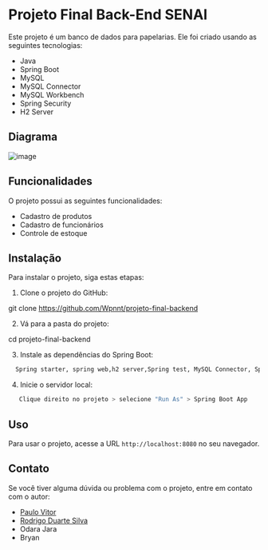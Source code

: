 # Projeto Final Back-End SENAI

Este projeto é um banco de dados para papelarias. Ele foi criado usando as seguintes tecnologias:

* Java
* Spring Boot
* MySQL
* MySQL Connector
* MySQL Workbench
* Spring Security
* H2 Server
## Diagrama
![image](https://github.com/Wpnnt/projeto-final-backend/assets/93552279/db54e735-2249-447b-a228-1360044b0b38)
## Funcionalidades

O projeto possui as seguintes funcionalidades:

* Cadastro de produtos
* Cadastro de funcionários
* Controle de estoque

## Instalação

Para instalar o projeto, siga estas etapas:

1. Clone o projeto do GitHub:

git clone https://github.com/Wpnnt/projeto-final-backend


2. Vá para a pasta do projeto:

cd projeto-final-backend


3. Instale as dependências do Spring Boot:

```bash
  Spring starter, spring web,h2 server,Spring test, MySQL Connector, Spring Security.
```


4. Inicie o servidor local:

```bash
   Clique direito no projeto > selecione "Run As" > Spring Boot App
```


## Uso
Para usar o projeto, acesse a URL `http://localhost:8080` no seu navegador.

## Contato

Se você tiver alguma dúvida ou problema com o projeto, entre em contato com o autor:

* [Paulo Vitor](https://github.com/Wpnnt)
* [Rodrigo Duarte Silva](https://github.com/rodrigoduartesilva)
* Odara Jara
* Bryan
